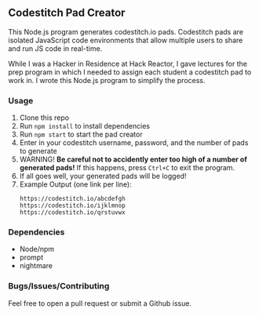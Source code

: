 ## Codestitch Pad Creator

This Node.js program generates codestitch.io pads. Codestitch pads are isolated JavaScript code environments that allow multiple users to share and run JS code in real-time.

While I was a Hacker in Residence at Hack Reactor, I gave lectures for the prep program in which I needed to assign each student a codestitch pad to work in. I wrote this Node.js program to simplify the process.

### Usage

1. Clone this repo
2. Run `npm install` to install dependencies
3. Run `npm start` to start the pad creator
4. Enter in your codestitch username, password, and the number of pads to generate
5. WARNING! **Be careful not to accidently enter too high of a number of generated pads!** If this happens, press `Ctrl+C` to exit the program.
6. If all goes well, your generated pads will be logged!
7. Example Output (one link per line):
    ```
    https://codestitch.io/abcdefgh
    https://codestitch.io/ijklmnop
    https://codestitch.io/qrstuvwx
    ```

### Dependencies

- Node/npm
- prompt
- nightmare

### Bugs/Issues/Contributing

Feel free to open a pull request or submit a Github issue.